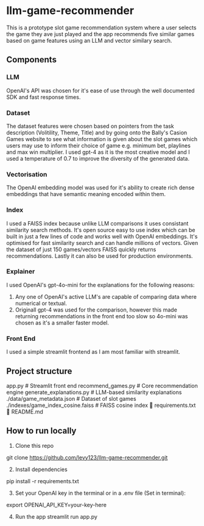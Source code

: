 # llm-game-recommender

This is a prototype slot game recommendation system where a user selects the game they ave just played and the app recommends five similar games based on game features using an LLM and vector similary search.

## Components

### LLM
OpenAI's API was chosen for it's ease of use through the well documented SDK and fast response times.

### Dataset
The dataset features were chosen based on pointers from the task description (Volitility, Theme, Title) and by going onto the Bally's Casion Games website to see what information is given about the slot games which users may use to inform their choice of game e.g. minimum bet, playlines and max win multiplier. I used gpt-4 as it is the most creative model and I used a temperature of 0.7 to improve the diversity of the generated data.

### Vectorisation
The OpenAI embedding model was used for it's ability to create rich dense embeddings that have semantic meaning encoded within them.

### Index
I used a FAISS index because unlike LLM comparisons it uses consistant similarity search methods. It's open source easy to use index which can be built in just a few lines of code and works well with OpenAI embeddings. It's optimised for fast similarity search and can handle millions of vectors. Given the dataset of just 150 games/vectors FAISS quickly returns recommendations. Lastly it can also be used for production environments.

### Explainer
I used OpenAI's gpt-4o-mini for the explanations for the following reasons:
1. Any one of OpenAI's active LLM's are capable of comparing data where numerical or textual. 
2. Originall gpt-4 was used for the comparison, however this made returning recommendations in the front end too slow so 4o-mini was chosen as it's a smaller faster model.

### Front End
I used a simple streamlit frontend as I am most familiar with streamlit.

## Project structure
app.py                    # Streamlit front end
recommend_games.py        # Core recommendation engine
generate_explanations.py  # LLM-based similarity explanations
./data/game_metadata.json # Dataset of slot games
./indexes/game_index_cosine.faiss # FAISS cosine index
📄 requirements.txt
📄 README.md

## How to run locally

1. Clone this repo

git clone https://github.com/levy123/llm-game-recommender.git

2. Install dependencies

pip install -r requirements.txt

3. Set your OpenAI key in the terminal or in a .env file (Set in terminal):

export OPENAI_API_KEY=your-key-here

4. Run the app
streamlit run app.py
